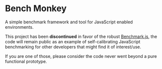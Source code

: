 Bench Monkey
============

A simple benchmark framework and tool for JavaScript enabled environments.

This project has been **discontinued** in favor of the robust [Benchmark.js](https://github.com/bestiejs/benchmark.js), the code will remain public as an example of self-calibrating JavaScript benchmarking for other developers that might find it of interest/use.

If you are one of those, please consider the code never went beyond a pure functional prototype.
